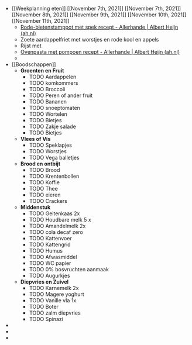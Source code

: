 - [[Weekplanning eten]] [[November 7th, 2021]] [[November 7th, 2021]] [[November 8th, 2021]] [[November 9th, 2021]] [[November 10th, 2021]] [[November 11th, 2021]]
	- [Rode-bietenstamppot met spek recept - Allerhande | Albert Heijn (ah.nl)](https://www.ah.nl/allerhande/recept/R-R793598/rode-bietenstamppot-met-spek)
	- Zoete aardappelfriet met worstjes en rode kool en appels
	- Rijst met
	- [Ovenpasta met pompoen recept - Allerhande | Albert Heijn (ah.nl)](https://www.ah.nl/allerhande/recept/R-R759158/ovenpasta-met-pompoen)
	-
- [[Boodschappen]]
	- **Groenten en Fruit**
		- TODO Aardappelen
		- TODO komkommers
		- TODO Broccoli
		- TODO Peren of ander fruit
		- TODO Bananen
		- TODO snoeptomaten
		- TODO Wortelen
		- TODO Bietjes
		- TODO Zakje salade
		- TODO Bietjes
	- **Vlees of Vis**
		- TODO Speklapjes
		- TODO Worstjes
		- TODO Vega balletjes
	- **Brood en ontbijt**
		- TODO Brood
		- TODO Krentenbollen
		- TODO Koffie
		- TODO Thee
		- TODO eieren
		- TODO Crackers
	- **Middenstuk**
		- TODO Geitenkaas 2x
		- TODO Houdbare melk 5 x
		- TODO Amandelmelk 2x
		- TODO cola decaf zero
		- TODO Kattenvoer
		- TODO Kattengrid
		- TODO Humus
		- TODO Afwasmiddel
		- TODO WC papier
		- TODO 0% bosvruchten aanmaak
		- TODO Augurkjes
	- **Diepvries en Zuivel**
		- TODO Karnemelk 2x
		- TODO Magere yoghurt
		- TODO Vanille vla 1x
		- TODO Boter
		- TODO zalm diepvries
		- TODO Spinazi
-
-
-